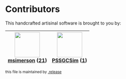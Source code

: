 # Contributors

This handcrafted artisinal software is brought to you by:

| <img height="80" src="https://avatars.githubusercontent.com/u/261635?v=4"><br><a href="https://github.com/msimerson">msimerson</a> (<a href="https://github.com/haraka/haraka-constants/commits?author=msimerson">21</a>) | <img height="80" src="https://avatars.githubusercontent.com/u/42121756?v=4"><br><a href="https://github.com/PSSGCSim">PSSGCSim</a> (<a href="https://github.com/haraka/haraka-constants/commits?author=PSSGCSim">1</a>) |
| :-----------------------------------------------------------------------------------------------------------------------------------------------------------------------------------------------------------------------: | :---------------------------------------------------------------------------------------------------------------------------------------------------------------------------------------------------------------------: |

<sub>this file is maintained by [.release](https://github.com/msimerson/.release)</sub>
